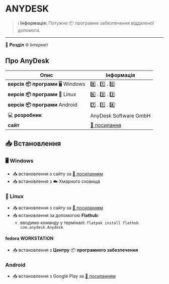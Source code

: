 # ANYDESK


> :information_source: **Інформація:** Потужне :package: програмне забезпечення віддаленої допомоги.

---

:open_file_folder: **Розділ** :globe_with_meridians: *Інтернет*

## Про AnyDesk

| Опис | Інформація |
| ---- | ---------- |
| **версія :package: програми** :desktop_computer: Windows | :eight: . :one: . :zero: |
| **версія :package: програми** :penguin: Linux | :six: . :three: . :three: |
| **версія :package: програми** Android | :seven: . :one: . :eight: |
| :computer: **розробник** | AnyDesk Software GmbH |
| **сайт** | [:link: посилання](https://anydesk.com/en) |

## :inbox_tray: Встановлення

### :desktop_computer: Windows

- :inbox_tray: встановлення з сайту за [:link: посиланням](https://anydesk.com/en/downloads/windows)
- :inbox_tray: встановлення з :cloud: Хмарного сховища

### :penguin: Linux

- :inbox_tray: встановлення з сайту за [:link: посиланням](https://anydesk.com/en/downloads/)
- :inbox_tray: встановлення за допомогою **Flathub**:
  - вводимо команду у терміналі: `flatpak install flathub com.anydesk.Anydesk`

#### fedora WORKSTATION

- :inbox_tray: встановлення з **Центру** :package: **програмного забезпечення**

### Android

- :inbox_tray: встановлення з Google Play за [:link: посиланням](https://play.google.com/store/apps/details?id=com.anydesk.anydeskandroid&hl=en_US)
